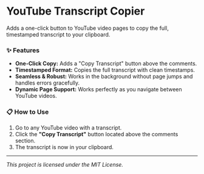 # YouTube Transcript Copier

Adds a one-click button to YouTube video pages to copy the full, timestamped transcript to your clipboard.

### ✨ Features

*   **One-Click Copy:** Adds a "Copy Transcript" button above the comments.
*   **Timestamped Format:** Copies the full transcript with clean timestamps.
*   **Seamless & Robust:** Works in the background without page jumps and handles errors gracefully.
*   **Dynamic Page Support:** Works perfectly as you navigate between YouTube videos.

### 📋 How to Use

1.  Go to any YouTube video with a transcript.
2.  Click the **"Copy Transcript"** button located above the comments section.
3.  The transcript is now in your clipboard.

---

*This project is licensed under the MIT License.*

